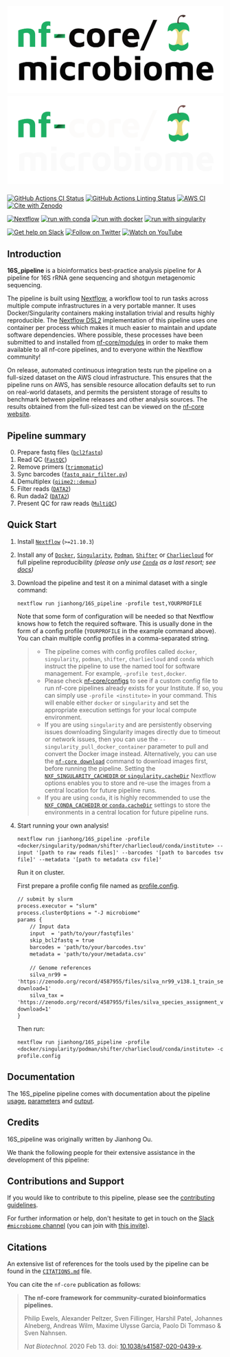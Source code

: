 # ![16S_pipeline](docs/images/nf-core-microbiome_logo_light.png#gh-light-mode-only) ![16S_pipeline](docs/images/nf-core-microbiome_logo_dark.png#gh-dark-mode-only)

[![GitHub Actions CI Status](https://github.com/16S_pipeline/workflows/nf-core%20CI/badge.svg)](https://github.com/16S_pipeline/actions?query=workflow%3A%22nf-core+CI%22)
[![GitHub Actions Linting Status](https://github.com/16S_pipeline/workflows/nf-core%20linting/badge.svg)](https://github.com/16S_pipeline/actions?query=workflow%3A%22nf-core+linting%22)
[![AWS CI](https://img.shields.io/badge/CI%20tests-full%20size-FF9900?labelColor=000000&logo=Amazon%20AWS)](https://nf-co.re/microbiome/results)
[![Cite with Zenodo](http://img.shields.io/badge/DOI-10.5281/zenodo.XXXXXXX-1073c8?labelColor=000000)](https://doi.org/10.5281/zenodo.XXXXXXX)

[![Nextflow](https://img.shields.io/badge/nextflow%20DSL2-%E2%89%A521.10.3-23aa62.svg?labelColor=000000)](https://www.nextflow.io/)
[![run with conda](http://img.shields.io/badge/run%20with-conda-3EB049?labelColor=000000&logo=anaconda)](https://docs.conda.io/en/latest/)
[![run with docker](https://img.shields.io/badge/run%20with-docker-0db7ed?labelColor=000000&logo=docker)](https://www.docker.com/)
[![run with singularity](https://img.shields.io/badge/run%20with-singularity-1d355c.svg?labelColor=000000)](https://sylabs.io/docs/)

[![Get help on Slack](http://img.shields.io/badge/slack-nf--core%20%23microbiome-4A154B?labelColor=000000&logo=slack)](https://nfcore.slack.com/channels/microbiome)
[![Follow on Twitter](http://img.shields.io/badge/twitter-%40nf__core-1DA1F2?labelColor=000000&logo=twitter)](https://twitter.com/nf_core)
[![Watch on YouTube](http://img.shields.io/badge/youtube-nf--core-FF0000?labelColor=000000&logo=youtube)](https://www.youtube.com/c/nf-core)

## Introduction

**16S_pipeline** is a bioinformatics best-practice analysis pipeline for A pipeline for 16S rRNA gene sequencing and shotgun metagenomic sequencing.

The pipeline is built using [Nextflow](https://www.nextflow.io), a workflow tool to run tasks across multiple compute infrastructures in a very portable manner. It uses Docker/Singularity containers making installation trivial and results highly reproducible. The [Nextflow DSL2](https://www.nextflow.io/docs/latest/dsl2.html) implementation of this pipeline uses one container per process which makes it much easier to maintain and update software dependencies. Where possible, these processes have been submitted to and installed from [nf-core/modules](https://github.com/nf-core/modules) in order to make them available to all nf-core pipelines, and to everyone within the Nextflow community!

<!-- TODO nf-core: Add full-sized test dataset and amend the paragraph below if applicable -->
On release, automated continuous integration tests run the pipeline on a full-sized dataset on the AWS cloud infrastructure. This ensures that the pipeline runs on AWS, has sensible resource allocation defaults set to run on real-world datasets, and permits the persistent storage of results to benchmark between pipeline releases and other analysis sources. The results obtained from the full-sized test can be viewed on the [nf-core website](https://nf-co.re/microbiome/results).

## Pipeline summary

<!-- TODO nf-core: Fill in short bullet-pointed list of the default steps in the pipeline -->

0. Prepare fastq files ([`bcl2fastq`](https://support.illumina.com/sequencing/sequencing_software/bcl2fastq-conversion-software.html))
1. Read QC ([`FastQC`](https://www.bioinformatics.babraham.ac.uk/projects/fastqc/))
2. Remove primers ([`trimmomatic`](http://www.usadellab.org/cms/?page=trimmomatic))
3. Sync barcodes ([`fastq_pair_filter.py`](https://gist.github.com/588841/))
4. Demultiplex ([`qiime2::demux`](https://docs.qiime2.org/2021.11/plugins/available/demux/))
5. Filter reads ([`DATA2`](http://benjjneb.github.io/dada2/))
6. Run dada2 ([`DATA2`](http://benjjneb.github.io/dada2/))
2. Present QC for raw reads ([`MultiQC`](http://multiqc.info/))

## Quick Start

1. Install [`Nextflow`](https://www.nextflow.io/docs/latest/getstarted.html#installation) (`>=21.10.3`)

2. Install any of [`Docker`](https://docs.docker.com/engine/installation/), [`Singularity`](https://www.sylabs.io/guides/3.0/user-guide/), [`Podman`](https://podman.io/), [`Shifter`](https://nersc.gitlab.io/development/shifter/how-to-use/) or [`Charliecloud`](https://hpc.github.io/charliecloud/) for full pipeline reproducibility _(please only use [`Conda`](https://conda.io/miniconda.html) as a last resort; see [docs](https://nf-co.re/usage/configuration#basic-configuration-profiles))_

3. Download the pipeline and test it on a minimal dataset with a single command:

    ```console
    nextflow run jianhong/16S_pipeline -profile test,YOURPROFILE
    ```

    Note that some form of configuration will be needed so that Nextflow knows how to fetch the required software. This is usually done in the form of a config profile (`YOURPROFILE` in the example command above). You can chain multiple config profiles in a comma-separated string.

    > * The pipeline comes with config profiles called `docker`, `singularity`, `podman`, `shifter`, `charliecloud` and `conda` which instruct the pipeline to use the named tool for software management. For example, `-profile test,docker`.
    > * Please check [nf-core/configs](https://github.com/nf-core/configs#documentation) to see if a custom config file to run nf-core pipelines already exists for your Institute. If so, you can simply use `-profile <institute>` in your command. This will enable either `docker` or `singularity` and set the appropriate execution settings for your local compute environment.
    > * If you are using `singularity` and are persistently observing issues downloading Singularity images directly due to timeout or network issues, then you can use the `--singularity_pull_docker_container` parameter to pull and convert the Docker image instead. Alternatively, you can use the [`nf-core download`](https://nf-co.re/tools/#downloading-pipelines-for-offline-use) command to download images first, before running the pipeline. Setting the [`NXF_SINGULARITY_CACHEDIR` or `singularity.cacheDir`](https://www.nextflow.io/docs/latest/singularity.html?#singularity-docker-hub) Nextflow options enables you to store and re-use the images from a central location for future pipeline runs.
    > * If you are using `conda`, it is highly recommended to use the [`NXF_CONDA_CACHEDIR` or `conda.cacheDir`](https://www.nextflow.io/docs/latest/conda.html) settings to store the environments in a central location for future pipeline runs.

4. Start running your own analysis!

    ```console
    nextflow run jianhong/16S_pipeline -profile <docker/singularity/podman/shifter/charliecloud/conda/institute> --input '[path to raw reads files]' --barcodes '[path to barcodes tsv file]' --metadata '[path to metadata csv file]'
    ```

    Run it on cluster.

    First prepare a profile config file named as [profile.config](../docs/usage.md).

    ```console
    // submit by slurm
    process.executor = "slurm"
    process.clusterOptions = "-J microbiome"
    params {
        // Input data
        input  = 'path/to/your/fastqfiles'
        skip_bcl2fastq = true
        barcodes = 'path/to/your/barcodes.tsv'
        metadata = 'path/to/your/metadata.csv'

        // Genome references
        silva_nr99 = 'https://zenodo.org/record/4587955/files/silva_nr99_v138.1_train_set.fa.gz?download=1'
        silva_tax = 'https://zenodo.org/record/4587955/files/silva_species_assignment_v138.1.fa.gz?download=1'
    }
    ```
    
    Then run:

    ```console
    nextflow run jianhong/16S_pipeline -profile <docker/singularity/podman/shifter/charliecloud/conda/institute> -c profile.config
    ```

## Documentation

The 16S_pipeline pipeline comes with documentation about the pipeline [usage](https://nf-co.re/microbiome/usage), [parameters](https://nf-co.re/microbiome/parameters) and [output](https://nf-co.re/microbiome/output).

## Credits

16S_pipeline was originally written by Jianhong Ou.

We thank the following people for their extensive assistance in the development of this pipeline:

<!-- TODO nf-core: If applicable, make list of people who have also contributed -->

## Contributions and Support

If you would like to contribute to this pipeline, please see the [contributing guidelines](.github/CONTRIBUTING.md).

For further information or help, don't hesitate to get in touch on the [Slack `#microbiome` channel](https://nfcore.slack.com/channels/microbiome) (you can join with [this invite](https://nf-co.re/join/slack)).

## Citations

<!-- TODO nf-core: Add citation for pipeline after first release. Uncomment lines below and update Zenodo doi and badge at the top of this file. -->
<!-- If you use  16S_pipeline for your analysis, please cite it using the following doi: [10.5281/zenodo.XXXXXX](https://doi.org/10.5281/zenodo.XXXXXX) -->

<!-- TODO nf-core: Add bibliography of tools and data used in your pipeline -->
An extensive list of references for the tools used by the pipeline can be found in the [`CITATIONS.md`](CITATIONS.md) file.

You can cite the `nf-core` publication as follows:

> **The nf-core framework for community-curated bioinformatics pipelines.**
>
> Philip Ewels, Alexander Peltzer, Sven Fillinger, Harshil Patel, Johannes Alneberg, Andreas Wilm, Maxime Ulysse Garcia, Paolo Di Tommaso & Sven Nahnsen.
>
> _Nat Biotechnol._ 2020 Feb 13. doi: [10.1038/s41587-020-0439-x](https://dx.doi.org/10.1038/s41587-020-0439-x).
